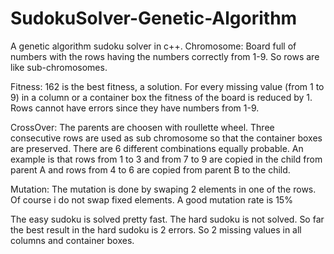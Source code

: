 # SudokuSolver-Genetic-Algorithm

A genetic algorithm sudoku solver in c++. 
Chromosome: Board full of numbers with the rows having the numbers correctly from 1-9.
            So rows are like sub-chromosomes.
            
Fitness: 162 is the best fitness, a solution. 
        For every missing value (from 1 to 9) in a column or a container box the fitness of the board is reduced by 1.
        Rows cannot have errors since they have numbers from 1-9.
        
CrossOver: The parents are choosen with roullette wheel.
           Three consecutive rows are used as sub chromosome so that the container boxes are preserved.
           There are 6 different combinations equally probable. An example is that rows from 1 to 3 and from 7 to 9 are copied in the     child  from parent A and rows from 4 to 6 are copied from parent B to the child.
        
Mutation: The mutation is done by swaping 2 elements in one of the rows. Of course i do not swap fixed elements. A good mutation rate is 15%

The easy sudoku is solved pretty fast.
The hard sudoku is not solved.
So far the best result in the hard sudoku is 2 errors. So 2 missing values in all columns and container boxes.

           
